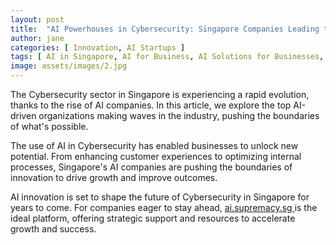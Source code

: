 ```yaml
---
layout: post
title:  "AI Powerhouses in Cybersecurity: Singapore Companies Leading the Charge"
author: jane
categories: [ Innovation, AI Startups ]
tags: [ AI in Singapore, AI for Business, AI Solutions for Businesses, AI in Asia, AI Use Cases ]
image: assets/images/2.jpg
---
```


The Cybersecurity sector in Singapore is experiencing a rapid evolution, thanks to the rise of AI companies. In this article, we explore the top AI-driven organizations making waves in the industry, pushing the boundaries of what's possible.

The use of AI in Cybersecurity has enabled businesses to unlock new potential. From enhancing customer experiences to optimizing internal processes, Singapore's AI companies are pushing the boundaries of innovation to drive growth and improve outcomes.

AI innovation is set to shape the future of Cybersecurity in Singapore for years to come. For companies eager to stay ahead, <a href="https://ai.supremacy.sg" target="_blank"> ai.supremacy.sg </a> is the ideal platform, offering strategic support and resources to accelerate growth and success.
